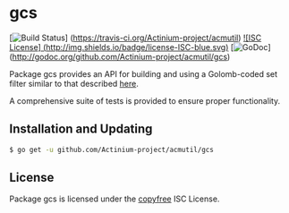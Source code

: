 gcs
==========

[![Build Status](http://img.shields.io/travis/Actinium-project/acmutil.svg)]
(https://travis-ci.org/Actinium-project/acmutil) [![ISC License]
(http://img.shields.io/badge/license-ISC-blue.svg)](http://copyfree.org)
[![GoDoc](https://godoc.org/github.com/Actinium-project/acmutil/gcs?status.png)]
(http://godoc.org/github.com/Actinium-project/acmutil/gcs)

Package gcs provides an API for building and using a Golomb-coded set filter
similar to that described [here](http://giovanni.bajo.it/post/47119962313/golomb-coded-sets-smaller-than-bloom-filters).

A comprehensive suite of tests is provided to ensure proper functionality.

## Installation and Updating

```bash
$ go get -u github.com/Actinium-project/acmutil/gcs
```

## License

Package gcs is licensed under the [copyfree](http://copyfree.org) ISC
License.
